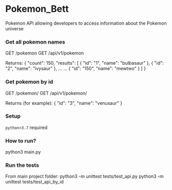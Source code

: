 # Pokemon_Bett

Pokemon API allowing developers to access information about the Pokemon universe

### Get all pokemon names

GET /pokemon
GET /api/v1/pokemon

Returns:
{
  "count": 150, 
  "results": [
    {
      "id": "1", 
      "name": "bulbasaur"
    }, 
    {
      "id": "2", 
      "name": "ivysaur"
    }, 
    ...
    ...
    {
      "id": "150", 
      "name": "mewtwo"
    }
  ]
}

### Get pokemon by id

GET /pokemon/<id>
GET /api/v1/pokemon/<id>

Returns (for example):
{
  "id": "3", 
  "name": "venusaur"
}

### Setup

`python>3.7` required

### How to run?

python3 main.py

### Run the tests
From main project folder: 
python3 -m unittest tests/test_api.py
python3 -m unittest tests/test_api_by_id
